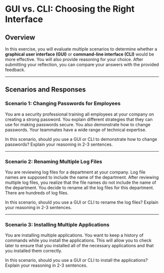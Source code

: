 # **GUI vs. CLI: Choosing the Right Interface**

## **Overview**

In this exercise, you will evaluate multiple scenarios to determine whether a **graphical user interface (GUI)** or **command-line interface (CLI)** would be more effective. You will also provide reasoning for your choice. After submitting your reflection, you can compare your answers with the provided feedback.

---

## **Scenarios and Responses**

### **Scenario 1: Changing Passwords for Employees**

You are a security professional training all employees at your company on creating a strong password. You explain different strategies that they can use for making passwords secure. You also demonstrate how to change passwords. Your teammates have a wide range of technical expertise.

In this scenario, should you use a GUI or CLI to demonstrate how to change passwords? Explain your reasoning in 2-3 sentences.

---

### **Scenario 2: Renaming Multiple Log Files**

You are reviewing log files for a department at your company. Log file names are supposed to include the name of the department. After reviewing multiple log files, you realize that the file names do not include the name of the department. You decide to rename all the log files for this department. There are hundreds of log files.

In this scenario, should you use a GUI or CLI to rename the log files? Explain your reasoning in 2-3 sentences.

---

### **Scenario 3: Installing Multiple Applications**

You are installing multiple applications. You want to keep a history of commands while you install the applications. This will allow you to check later to ensure that you installed all of the necessary applications and that you installed them correctly.

In this scenario, should you use a GUI or CLI to install the applications? Explain your reasoning in 2-3 sentences.
